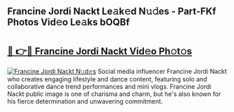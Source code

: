 ## Francine Jordi Nackt Le𝚊k𝚎d N𝚞𝚍es - Part-FKf Photos Vid𝚎o Le𝚊ks bOQBf

# <h2><a href="http://fb2bvn3.evod.top/?m=Francine+Jordi+Nackt">🔗 👉🔴 Francine Jordi Nackt Vid𝚎o Ph𝚘t𝚘s</a></h2>

[![Francine Jordi Nackt N𝚞d𝚎s](https://i.imgur.com/8V9OHl7.gif)](http://fb2bvn3.evod.top/?m=Francine+Jordi+Nackt)
Social media influencer Francine Jordi Nackt who creates engaging lifestyle and dance content, featuring solo and collaborative dance trend performances and mini vlogs. Francine Jordi Nackt public image is one of charisma and charm, but he's also known for his fierce determination and unwavering commitment. 
